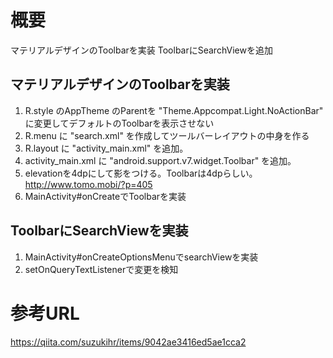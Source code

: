 # 概要
マテリアルデザインのToolbarを実装
ToolbarにSearchViewを追加

## マテリアルデザインのToolbarを実装
1. R.style のAppTheme のParentを "Theme.Appcompat.Light.NoActionBar" に変更してデフォルトのToolbarを表示させない
2. R.menu に "search.xml" を作成してツールバーレイアウトの中身を作る
3. R.layout に "activity_main.xml" を追加。
4. activity_main.xml に "android.support.v7.widget.Toolbar" を追加。
5. elevationを4dpにして影をつける。Toolbarは4dpらしい。http://www.tomo.mobi/?p=405
6. MainActivity#onCreateでToolbarを実装

## ToolbarにSearchViewを実装
1. MainActivity#onCreateOptionsMenuでsearchViewを実装
2. setOnQueryTextListenerで変更を検知

# 参考URL
https://qiita.com/suzukihr/items/9042ae3416ed5ae1cca2
